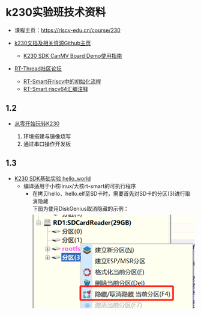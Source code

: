 # k230实验班技术资料

- 课程主页：https://riscv-edu.cn/course/230

- [k230文档及相关资源Github主页](https://github.com/kendryte/k230_docs)
    - [K230 SDK CanMV Board Demo使用指南](https://github.com/kendryte/k230_docs/blob/main/zh/01_software/board/examples/K230_SDK_CanMV_Board_Demo%E4%BD%BF%E7%94%A8%E6%8C%87%E5%8D%97.md)

- [RT-Thread社区论坛](https://club.rt-thread.org/index.html)
    - [RT-Smart在riscv中的初始化流程](https://club.rt-thread.org/ask/article/c994a22a0cf2bb76.html)
    - [RT-Smart riscv64汇编注释](https://club.rt-thread.org/ask/article/cb935a6d9794d770.html)

## 1.2

- [从零开始玩转K230](从零开始玩转K230.pdf)
    
    1. 环境搭建与镜像烧写
    2. 通过串口操作开发板

## 1.3

- [K230 SDK基础实验 hello_world](https://github.com/kendryte/k230_docs/blob/main/zh/02_applications/tutorials/K230_%E5%AE%9E%E6%88%98%E5%9F%BA%E7%A1%80%E7%AF%87_hello_world.md)
    - 编译适用于小核linux/大核rt-smart的可执行程序
        - 在拷贝hello、hello.elf至SD卡时，需要首先对SD卡的分区(3)进行取消隐藏\
        下图为使用DiskGenius取消隐藏的示例：
        ![Alt text](./hello_world/show_hidden.png)
